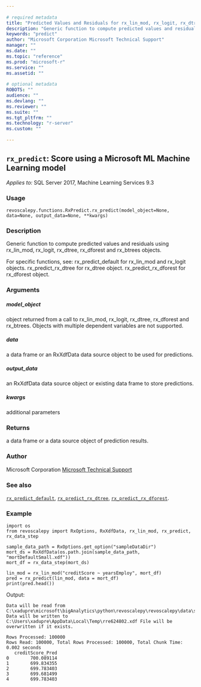 ```yaml
--- 
 
# required metadata 
title: "Predicted Values and Residuals for rx_lin_mod, rx_logit, rx_dtree," 
description: "Generic function to compute predicted values and residuals using" 
keywords: "predict" 
author: "Microsoft Corporation Microsoft Technical Support" 
manager: "" 
ms.date: "" 
ms.topic: "reference" 
ms.prod: "microsoft-r" 
ms.service: "" 
ms.assetid: "" 
 
# optional metadata 
ROBOTS: "" 
audience: "" 
ms.devlang: "" 
ms.reviewer: "" 
ms.suite: "" 
ms.tgt_pltfrm: "" 
ms.technology: "r-server" 
ms.custom: "" 
 
---
```


## ``rx_predict``: Score using a Microsoft ML Machine Learning model


*Applies to:* SQL Server 2017, Machine Learning Services 9.3


### Usage



```
revoscalepy.functions.RxPredict.rx_predict(model_object=None, data=None, output_data=None, **kwargs)
```




### Description

Generic function to compute predicted values and residuals using
rx_lin_mod, rx_logit, rx_dtree, rx_dforest and rx_btrees objects.

For specific functions, see:
    rx_predict_default for rx_lin_mod and rx_logit objects.
    rx_predict_rx_dtree for rx_dtree object.
    rx_predict_rx_dforest for rx_dforest object.


### Arguments


##### model_object

object returned from a call to rx_lin_mod, rx_logit, rx_dtree,
rx_dforest and rx_btrees. Objects with multiple dependent variables are not
supported.


##### data

a data frame or an RxXdfData data source object to be used for predictions.


##### output_data

an RxXdfData data source object or existing data frame to store predictions.


##### kwargs

additional parameters


### Returns

a data frame or a data source object of prediction results.


### Author

Microsoft Corporation [Microsoft Technical Support](https://go.microsoft.com/fwlink/?LinkID=698556&clcid=0x409.md)


### See also

[``rx_predict_default``](RxPredict_default.md),
[``rx_predict_rx_dtree``](RxPredict_dtree.md),
[``rx_predict_rx_dforest``](RxPredict_dforest.md).


### Example



```
import os
from revoscalepy import RxOptions, RxXdfData, rx_lin_mod, rx_predict, rx_data_step

sample_data_path = RxOptions.get_option("sampleDataDir")
mort_ds = RxXdfData(os.path.join(sample_data_path, "mortDefaultSmall.xdf"))
mort_df = rx_data_step(mort_ds)

lin_mod = rx_lin_mod("creditScore ~ yearsEmploy", mort_df)
pred = rx_predict(lin_mod, data = mort_df)
print(pred.head())
```


Output:



```
Data will be read from C:\xadupre\microsoft\bigAnalytics\python\revoscalepy\revoscalepy\data\sample_data\mortDefaultSmall.xdf
Data will be written to C:\Users\xadupre\AppData\Local\Temp\rre624802.xdf File will be overwritten if it exists.

Rows Processed: 100000 
Rows Read: 100000, Total Rows Processed: 100000, Total Chunk Time: 0.002 seconds 
   creditScore_Pred
0        700.089114
1        699.834355
2        699.783403
3        699.681499
4        699.783403
```

